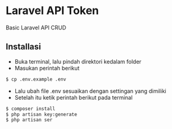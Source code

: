 # Laravel API Token
Basic Laravel API CRUD

## Installasi
* Buka terminal, lalu pindah direktori kedalam folder
* Masukan perintah berikut
```bash
$ cp .env.example .env
```
* Lalu ubah file .env sesuaikan dengan settingan yang dimiliki
* Setelah itu ketik perintah berikut pada terminal
```bash
$ composer install
$ php artisan key:generate
$ php artisan ser
```